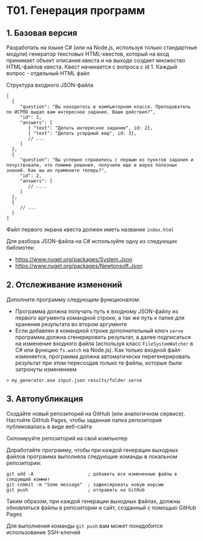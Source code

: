 # T01. Генерация программ
## 1.  Базовая версия
Разработать на языке C# (или на Node.js, используя только стандартные модули) генератор текстовых HTML-квестов, который на вход принимает объект описания квеста и на выходе создает множество HTML-файлов квеста. Квест начинается с вопроса с id 1.
Каждый вопрос - отдельный HTML файл

Структура входного JSON-файла
```
[
  {
     "question": "Вы находитесь в компьютерном классе. Преподаватель по ИСРПО выдал вам интересное задание. Ваши действия?",
     "id": 1,
     "answers": [
        { "text": "Делать интересное задание", id: 2},
        { "text": "Делать усердный вид", id: 3},
        // ...
     ]
  },
  {
     "question": "Вы успешно справились с первым из пунктов задания и почуствовали, что помимо решения, получили еще и ворох полезных знаний. Как вы их примените теперь?",
     "id": 2,
     "answers": [
        // ....
     ]
  },
  {
     // ...
  }
]
```

Файл первого экрана квеста должен иметь название `index.html`

Для разбора JSON-файла на C# используйте одну из следующих библиотек:
* https://www.nuget.org/packages/System.Json
* https://www.nuget.org/packages/Newtonsoft.Json

## 2. Отслеживание изменений

Дополните программу следующим функционалом:
* Программа должна получать путь к входному JSON-файлу из первого аргумента командной строки, а так же путь к папке для хранения результата во втором аргументе
* Если добавлен в командной строке дополнительный ключ `serve` программа должна сгенерировать результат, а далее подписаться на изменение входного файла (используя класс `FileSystemWatcher` в C# или функцию `fs.watch` на Node.js). Как только входной файл изменяется, программа должна автоматически перегенерировать результат при этом пересоздав только те файлы, которые были затронуты изменением

```
> my_generator.exe input.json results/folder serve
```

## 3. Автопубликация

Создайте новый репозиторий на GitHub (или аналогичном сервисе). Настойте GitHub Pages, чтобы заданная папка репозитория публиковалась в виде веб-сайта

Склонируйте репозиторий на свой компьютер

Доработайте программу, чтобы при каждой генерации выходных файлов программа выполняла следующие команды в локальном репозитории:

```
git add -A                    ; добавить все измененные файлы в следующий коммит
git commit -m "Some message"  ; зафиксировать новую версию
git push                      ; отправить на GitHub
```

Таким образом, при каждой генерации выходных файлах, должны обновляться файлы в репозитории и сайт, созданный с помощью GitHub Pages

Для выполнения команды `git push` вам может понадобится использование SSH-ключей
